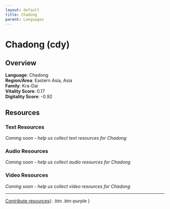 ```yaml
---
layout: default
title: Chadong
parent: Languages
---
```


# Chadong (cdy)

## Overview

**Language**: Chadong  
**Region/Area**: Eastern Asia, Asia  
**Family**: Kra-Dai  
**Vitality Score**: 0.17  
**Digitality Score**: -0.92  

## Resources

### Text Resources
*Coming soon - help us collect text resources for Chadong*

### Audio Resources
*Coming soon - help us collect audio resources for Chadong*

### Video Resources
*Coming soon - help us collect video resources for Chadong*

---

[Contribute resources](https://fairtrain.github.io/){: .btn .btn-purple }
